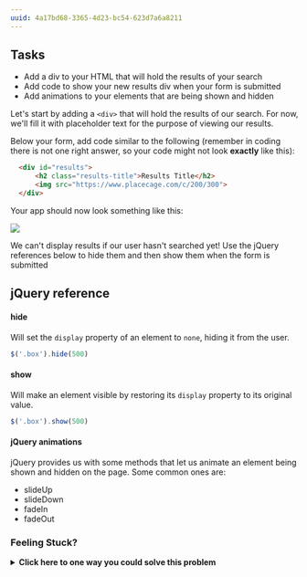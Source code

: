 ```yaml
---
uuid: 4a17bd68-3365-4d23-bc54-623d7a6a8211
---
```


## Tasks

- Add a div to your HTML that will hold the results of your search
- Add code to show your new results div when your form is submitted
- Add animations to your elements that are being shown and hidden

Let's start by adding a `<div>` that will hold the results of our search. For now, we'll fill it with placeholder text for the purpose of viewing our results. 

Below your form, add code similar to the following (remember in coding there is not one right answer, so your code might not look **exactly** like this):

```html
  <div id="results">
      <h2 class="results-title">Results Title</h2>
      <img src="https://www.placecage.com/c/200/300">
  </div>
```
Your app should now look something like this:

![](https://cl.ly/2j24163W3t1E/Image%202018-04-27%20at%204.40.08%20PM.png)        

We can't display results if our user hasn't searched yet! Use the jQuery references below to hide them and then show them when the form is submitted 
## jQuery reference

#### hide

Will set the `display` property of an element to `none`, hiding it from the user.

```javascript
$('.box').hide(500)
```

#### show

Will make an element visible by restoring its `display` property to its original value.

```javascript
$('.box').show(500)
```

#### jQuery animations

jQuery provides us with some methods that let us animate an element being shown and hidden on the page. Some common ones are:

- slideUp
- slideDown
- fadeIn
- fadeOut


### Feeling Stuck?

<details>
  <summary><strong>Click here to one way you could solve this problem</strong></summary>
  It's important to note that when it comes to coding there are many ways to reach the same result, this is just one of them! 

  ```javascript
    $('#results').hide()

    $('form').on('submit', function(event) {
      event.preventDefault()
      $(this).fadeOut(2000) 
      $('#results').show(500)
    })
  ```
</details>
